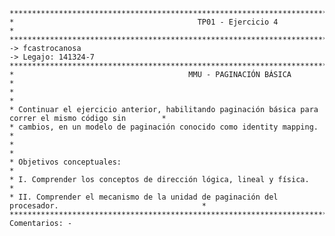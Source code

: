 ﻿

    *********************************************************************************************************
    *                                         TP01 - Ejercicio 4                                            *
    *********************************************************************************************************
    -> fcastrocanosa
    -> Legajo: 141324-7
    *********************************************************************************************************
    *                                       MMU - PAGINACIÓN BÁSICA                                         *
    *                                                                                                       *
    * Continuar el ejercicio anterior, habilitando paginación básica para correr el mismo código sin        *
    * cambios, en un modelo de paginación conocido como identity mapping.                                   *
    *                                                                                                       *
    * Objetivos conceptuales:                                                                               *
    * I. Comprender los conceptos de dirección lógica, lineal y física.                                     *
    * II. Comprender el mecanismo de la unidad de paginación del procesador.                                *
    *********************************************************************************************************
    Comentarios: -
